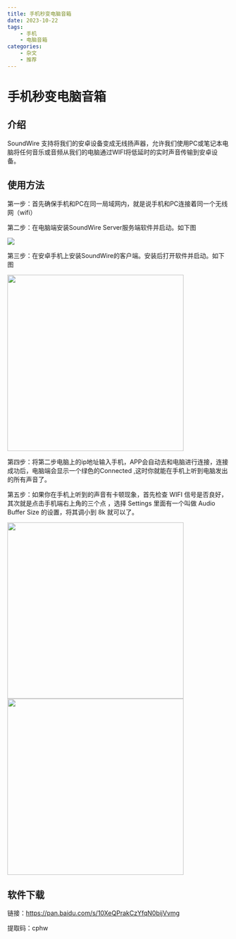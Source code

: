 ```yaml
---
title: 手机秒变电脑音箱
date: 2023-10-22
tags:
	- 手机
	- 电脑音箱
categories:
	- 杂文
	- 推荐
---
```

# 手机秒变电脑音箱

## 介绍

SoundWire 支持将我们的安卓设备变成无线扬声器，允许我们使用PC或笔记本电脑将任何音乐或音频从我们的电脑通过WIFI将低延时的实时声音传输到安卓设备。



## 使用方法

第一步：首先确保手机和PC在同一局域网内，就是说手机和PC连接着同一个无线网（wifi）

第二步：在电脑端安装SoundWire Server服务端软件并启动。如下图

![](https://jsd.cdn.zzko.cn/gh/hfshaobing/picx-images-hosting@master/20231021/2023-10-21_232229.nrdg32qlzcw.webp)

第三步：在安卓手机上安装SoundWire的客户端。安装后打开软件并启动。如下图

<img src="https://jsd.cdn.zzko.cn/gh/hfshaobing/picx-images-hosting@master/20231021/QQ图片20231021233452.66rf14rfp9o0.webp" width="400px" align="center">

第四步：将第二步电脑上的ip地址输入手机，APP会自动去和电脑进行连接，连接成功后，电脑端会显示一个绿色的Connected ,这时你就能在手机上听到电脑发出的所有声音了。

第五步：如果你在手机上听到的声音有卡顿现象，首先检查 WIFI 信号是否良好，其次就是点击手机端右上角的三个点 ，选择 Settings 里面有一个叫做 Audio Buffer Size 的设置，将其调小到 8k 就可以了。

<img src="https://jsd.cdn.zzko.cn/gh/hfshaobing/picx-images-hosting@master/20231022/Screenshot_20231022_002139_com.georgie.SoundWireF.6bonhylv21s0.webp" width="400px">

<img src="https://jsd.cdn.zzko.cn/gh/hfshaobing/picx-images-hosting@master/20231022/Screenshot_20231022_002148_com.georgie.SoundWireF.3t0yqgq6koq0.webp" width="400px">





## 软件下载

链接：https://pan.baidu.com/s/10XeQPrakCzYfqN0bijVvmg 

提取码：cphw